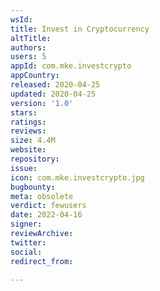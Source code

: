 ```yaml
---
wsId: 
title: Invest in Cryptocurrency
altTitle: 
authors: 
users: 5
appId: com.mke.investcrypto
appCountry: 
released: 2020-04-25
updated: 2020-04-25
version: '1.0'
stars: 
ratings: 
reviews: 
size: 4.4M
website: 
repository: 
issue: 
icon: com.mke.investcrypto.jpg
bugbounty: 
meta: obsolete
verdict: fewusers
date: 2022-04-16
signer: 
reviewArchive: 
twitter: 
social: 
redirect_from: 

---
```


